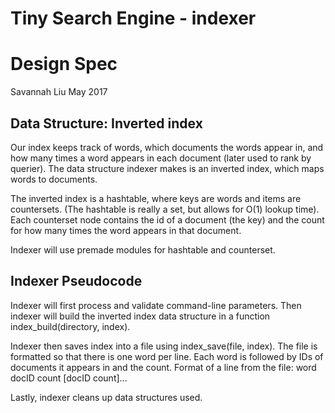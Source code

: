 # Tiny Search Engine - indexer
# Design Spec

Savannah Liu May 2017

## Data Structure: Inverted index

Our index keeps track of words, which documents the words appear in, and how
many times a word appears in each document (later used to rank by querier).
The data structure indexer makes is an inverted index, which maps words to documents.

The inverted index is a hashtable, where keys are words and items are countersets.
(The hashtable is really a set, but allows for O(1) lookup time).
Each counterset node contains the id of a document (the key) and the count for
how many times the word appears in that document.

Indexer will use premade modules for hashtable and counterset.

## Indexer Pseudocode

Indexer will first process and validate command-line parameters.
Then indexer will build the inverted index data structure in a function
index_build(directory, index).

Indexer then saves index into a file using index_save(file, index). The file
is formatted so that there is one word per line. Each word is followed by
IDs of documents it appears in and the count.
Format of a line from the file: word docID count [docID count]...

Lastly, indexer cleans up data structures used.
